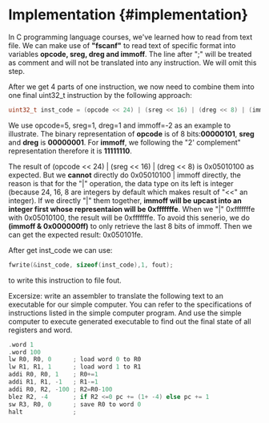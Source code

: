# Implementation {#implementation}

In C programming language courses, we've learned how to read from text file. We can make use of **"fscanf"** to read text of specific format into variables **opcode, sreg, dreg and immoff**. The line after ";" will be treated as comment and will not be translated into any instruction. We will omit this step.

After we get 4 parts of one instruction, we now need to combine them into one final uint32\_t instruction by the following approach:
```c
uint32_t inst_code = (opcode << 24) | (sreg << 16) | (dreg << 8) | (immoff & 0x000000ff);
```

We use opcode=5, sreg=1, dreg=1 and immoff=-2 as an example to illustrate. The binary representation of **opcode** is of 8 bits:**00000101**, **sreg** and **dreg** is **00000001**. For **immoff**, we following the "2' complement" representation therefore it is **11111110**. 

The result of (opcode << 24) | (sreg << 16) | (dreg << 8) is 0x05010100 as expected. But we **cannot** directly do 0x05010100 | immoff directly, the reason is that for the "|" operation, the data type on its left is integer (because 24, 16, 8 are integers by default which makes result of "<<" an integer). If we directly "|" them together, **immoff will be upcast into an integer first whose representaion will be 0xfffffffe**. When we "|" 0xfffffffe with 0x05010100, the result will be 0xfffffffe. To avoid this senerio, we do **(immoff & 0x000000ff)** to only retrieve the last 8 bits of immoff. Then we can get the expected result: 0x050101fe.


After get inst\_code we can use: 
```c
fwrite(&inst_code, sizeof(inst_code),1, fout);
```
to write this instruction to file fout.

Excersize: write an assembler to translate the following text to an executable for our simple computer. You can refer to the specifications of instructions listed in the simple computer program. And use the simple computer to execute generated executable to find out the final state of all registers and word.
```c
.word 1
.word 100
lw R0, R0, 0      ; load word 0 to R0
lw R1, R1, 1      ; load word 1 to R1
addi R0, R0, 1    ; R0+=1
addi R1, R1, -1   ; R1-=1
addi R0, R2, -100 ; R2=R0-100
blez R2, -4       ; if R2 <=0 pc += (1+ -4) else pc += 1
sw R3, R0, 0      ; save R0 to word 0
halt              ;
```
